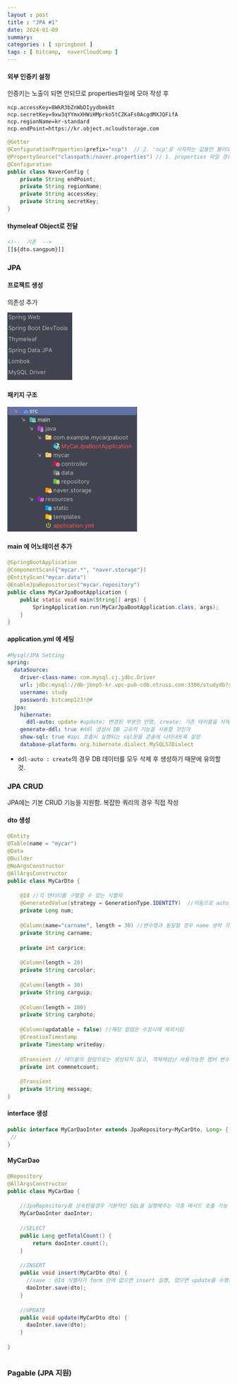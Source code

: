 ```yaml
---
layout : post
title : "JPA #1"
date: 2024-01-09
summary: 
categories : [ springboot ]
tags : [ bitcamp,  naverCloudCamp ]
---
```



#### 외부 인증키 설정

인증키는 노출이 되면 안되므로 properties파일에 모아 작성 후 

```properties
ncp.accessKey=8WkR3bZnWbDIyydbmk8t
ncp.secretKey=9xw3qYYmxXHWiHMprko5tCZKaFs0AcgdMXJQFifA
ncp.regionName=kr-standard
ncp.endPoint=https://kr.object.ncloudstorage.com
```

```java
@Getter
@ConfigurationProperties(prefix="ncp")  // 2. 'ncp'로 시작하는 값들만 불러오게 함.
@PropertySource("classpath:/naver.properties") // 1. properties 파일 경로 지정
@Configuration
public class NaverConfig {
    private String endPoint;
    private String regionName;
    private String accessKey;
    private String secretKey;
}
```

#### thymeleaf Object로 전달

```html
<!--  기존  -->
[[${dto.sangpum}]]
```

### JPA

#### 프로젝트 생성

의존성 추가 

![img.png](/devl/springboot/img/002/img.png)


#### 패키지 구조

![img_1.png](/devl/springboot/img/002/img_1.png)

#### main 에 어노테이션 추가

```java
@SpringBootApplication
@ComponentScan({"mycar.*", "naver.storage"})
@EntityScan("mycar.data")
@EnableJpaRepositories("mycar.repository")
public class MyCarJpaBootApplication {
    public static void main(String[] args) {
        SpringApplication.run(MyCarJpaBootApplication.class, args);
    }
}
```


#### application.yml 에 세팅

```yaml
#Mysql/JPA Setting
spring:
  dataSource:
    driver-class-name: com.mysql.cj.jdbc.Driver
    url: jdbc:mysql://db-jbnp5-kr.vpc-pub-cdb.ntruss.com:3306/studydb?serverTimezone=Asia/Seoul
    username: study
    password: bitcamp123!@#
  jpa:
    hibernate:
      ddl-auto: update #update: 변경된 부분만 반영, create: 기존 테이블을 삭제 후 생성.
    generate-ddl: true #ddl 생성시 DB 고유의 기능을 사용할 것인가
    show-sql: true #api 호출시 실행되는 sql문을 콘솔에 나타내도록 설정
    database-platform: org.hibernate.dialect.MySQL57Dialect 
```

* `ddl-auto : create`의 경우 DB 데이터를 모두 삭제 후 생성하기 때문에 유의할 것.

### JPA CRUD

JPA에는 기본 CRUD 기능을 지원함. 복잡한 쿼리의 경우 직접 작성

#### dto 생성

```java
@Entity
@Table(name = "mycar")
@Data
@Builder
@NoArgsConstructor
@AllArgsConstructor
public class MyCarDto {

    @Id //각 엔터티를 구별할 수 있는 식별자
    @GeneratedValue(strategy = GenerationType.IDENTITY)  //자동으로 auto increment를 하기 위한 설정
    private Long num;

    @Column(name="carname", length = 30) //변수명과 동일할 경우 name 생략 가능
    private String carname;

    private int carprice;

    @Column(length = 20)
    private String carcolor;

    @Column(length = 30)
    private String carguip;

    @Column(length = 100)
    private String carphoto;

    @Column(updatable = false) //해당 컬럼은 수정시에 제외시킴
    @CreationTimestamp
    private Timestamp writeday;

    @Transient // 테이블의 컬럼으로는 생성되지 않고, 객체에섬난 사용가능한 멤버 변수
    private int commnetcount;

    @Transient
    private String message;
}
```

#### interface 생성

```java
public interface MyCarDaoInter extends JpaRepository<MyCarDto, Long> {
 // 
}
```

#### MyCarDao

```java
@Repository
@AllArgsConstructor
public class MyCarDao {

    //JpaRepository를 상속받을경우 기본적인 SQL을 실행해주는 각종 메서드 호출 가능
    MyCarDaoInter daoInter;
    
    //SELECT
    public Long getTotalCount() {
        return daoInter.count();
    }
    
    //INSERT
    public void insert(MyCarDto dto) {
      //save : @Id 식별자가 form 안에 없으면 insert 실행, 있으면 update를 수행한다.
      daoInter.save(dto);
    }
    
    //UPDATE
    public void update(MyCarDto dto) {
      daoInter.save(dto);
    }
    
}
```

```html

```

### Pagable (JPA 지원)











